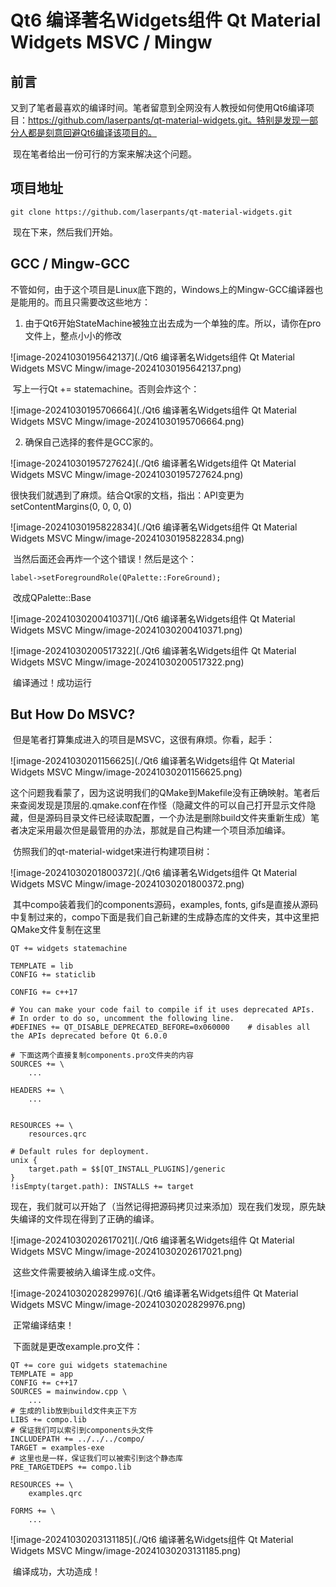 # Qt6 编译著名Widgets组件 Qt Material Widgets MSVC / Mingw

## 前言

​	又到了笔者最喜欢的编译时间。笔者留意到全网没有人教授如何使用Qt6编译项目：https://github.com/laserpants/qt-material-widgets.git。特别是发现一部分人都是刻意回避Qt6编译该项目的。

​	现在笔者给出一份可行的方案来解决这个问题。

## 项目地址

```
git clone https://github.com/laserpants/qt-material-widgets.git
```

​	现在下来，然后我们开始。

## GCC / Mingw-GCC

​	不管如何，由于这个项目是Linux底下跑的，Windows上的Mingw-GCC编译器也是能用的。而且只需要改这些地方：

1. 由于Qt6开始StateMachine被独立出去成为一个单独的库。所以，请你在pro文件上，整点小小的修改

![image-20241030195642137](./Qt6 编译著名Widgets组件 Qt Material Widgets MSVC  Mingw/image-20241030195642137.png)

​	写上一行Qt += statemachine。否则会炸这个：

![image-20241030195706664](./Qt6 编译著名Widgets组件 Qt Material Widgets MSVC  Mingw/image-20241030195706664.png)

2. 确保自己选择的套件是GCC家的。

![image-20241030195727624](./Qt6 编译著名Widgets组件 Qt Material Widgets MSVC  Mingw/image-20241030195727624.png)

很快我们就遇到了麻烦。结合Qt家的文档，指出：API变更为setContentMargins(0, 0, 0, 0)

![image-20241030195822834](./Qt6 编译著名Widgets组件 Qt Material Widgets MSVC  Mingw/image-20241030195822834.png)

​	当然后面还会再炸一个这个错误！然后是这个：

```
label->setForegroundRole(QPalette::ForeGround);
```

​	改成QPalette::Base

![image-20241030200410371](./Qt6 编译著名Widgets组件 Qt Material Widgets MSVC  Mingw/image-20241030200410371.png)

![image-20241030200517322](./Qt6 编译著名Widgets组件 Qt Material Widgets MSVC  Mingw/image-20241030200517322.png)

​	编译通过！成功运行

## But How Do MSVC?

​	但是笔者打算集成进入的项目是MSVC，这很有麻烦。你看，起手：

![image-20241030201156625](./Qt6 编译著名Widgets组件 Qt Material Widgets MSVC  Mingw/image-20241030201156625.png)

​	这个问题我看蒙了，因为这说明我们的QMake到Makefile没有正确映射。笔者后来查阅发现是顶层的.qmake.conf在作怪（隐藏文件的可以自己打开显示文件隐藏，但是源码目录文件已经读取配置，一个办法是删除build文件夹重新生成）笔者决定采用最次但是最管用的办法，那就是自己构建一个项目添加编译。

​	仿照我们的qt-material-widget来进行构建项目树：

![image-20241030201800372](./Qt6 编译著名Widgets组件 Qt Material Widgets MSVC  Mingw/image-20241030201800372.png)

​	其中compo装着我们的components源码，examples, fonts, gifs是直接从源码中复制过来的，compo下面是我们自己新建的生成静态库的文件夹，其中这里把QMake文件复制在这里

```
QT += widgets statemachine

TEMPLATE = lib
CONFIG += staticlib

CONFIG += c++17

# You can make your code fail to compile if it uses deprecated APIs.
# In order to do so, uncomment the following line.
#DEFINES += QT_DISABLE_DEPRECATED_BEFORE=0x060000    # disables all the APIs deprecated before Qt 6.0.0

# 下面这两个直接复制components.pro文件夹的内容
SOURCES += \
	...

HEADERS += \
	...


RESOURCES += \
    resources.qrc

# Default rules for deployment.
unix {
    target.path = $$[QT_INSTALL_PLUGINS]/generic
}
!isEmpty(target.path): INSTALLS += target
```

​	现在，我们就可以开始了（当然记得把源码拷贝过来添加）现在我们发现，原先缺失编译的文件现在得到了正确的编译。

![image-20241030202617021](./Qt6 编译著名Widgets组件 Qt Material Widgets MSVC  Mingw/image-20241030202617021.png)

​	这些文件需要被纳入编译生成.o文件。

![image-20241030202829976](./Qt6 编译著名Widgets组件 Qt Material Widgets MSVC  Mingw/image-20241030202829976.png)

​	正常编译结束！

​	下面就是更改example.pro文件：

```
QT += core gui widgets statemachine
TEMPLATE = app
CONFIG += c++17
SOURCES = mainwindow.cpp \
	...
# 生成的lib放到build文件夹正下方
LIBS += compo.lib
# 保证我们可以索引到components头文件
INCLUDEPATH += ../../../compo/
TARGET = examples-exe
# 这里也是一样，保证我们可以被索引到这个静态库
PRE_TARGETDEPS += compo.lib

RESOURCES += \
    examples.qrc

FORMS += \
	...
```

![image-20241030203131185](./Qt6 编译著名Widgets组件 Qt Material Widgets MSVC  Mingw/image-20241030203131185.png)

​	编译成功，大功造成！